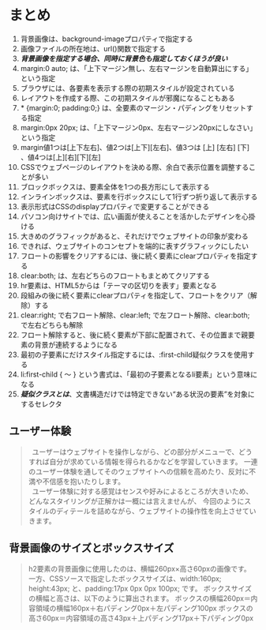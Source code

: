 # まとめ
1. 背景画像は、background-imageプロパティで指定する
2. 画像ファイルの所在地は、url()関数で指定する
3. ***背景画像を指定する場合、同時に背景色も指定しておくほうが良い***
4. margin:0 auto; は、「上下マージン無し、左右マージンを自動算出にする」という指定
5. ブラウザには、各要素を表示する際の初期スタイルが設定されている
6. レイアウトを作成する際、この初期スタイルが邪魔になることもある
7. \* {margin:0; padding:0;} は、全要素のマージン・パディングをリセットする指定
8. margin:0px 20px; は、「上下マージン0px、左右マージン20pxにしなさい」という指定
9. margin値1つは[上下左右]、値2つは[上下][左右]、値3つは [上] [左右] [下] 、値4つは[上][右][下][左]
10. CSSでウェブページのレイアウトを決める際、余白で表示位置を調整することが多い
11. ブロックボックスは、要素全体を1つの長方形にして表示する
12. インラインボックスは、要素を行ボックスにして1行ずつ折り返して表示する
13. 表示形式はCSSのdisplayプロパティで変更することができる
14. パソコン向けサイトでは、広い画面が使えることを活かしたデザインを心掛ける
15. 大きめのグラフィックがあると、それだけでウェブサイトの印象が変わる
16. できれば、ウェブサイトのコンセプトを端的に表すグラフィックにしたい
17. フロートの影響をクリアするには、後に続く要素にclearプロパティを指定する
18. clear:both; は、左右どちらのフロートもまとめてクリアする
19. hr要素は、HTML5からは「テーマの区切りを表す」要素となる
20. 段組みの後に続く要素にclearプロパティを指定して、フロートをクリア（解除）する
21. clear:right; で右フロート解除、clear:left; で左フロート解除、clear:both; で左右どちらも解除
22. フロート解除すると、後に続く要素が下部に配置されて、その位置まで親要素の背景が連続するようになる
23. 最初の子要素にだけスタイル指定するには、:first-child疑似クラスを使用する
24. li:first-child { ～ } という書式は、「最初の子要素となるli要素」という意味になる
25. ***疑似クラスとは***、文書構造だけでは特定できない“ある状況の要素”を対象にするセレクタ

## ユーザー体験
>&ensp;ユーザーはウェブサイトを操作しながら、どの部分がメニューで、どうすれば自分が求めている情報を得られるかなどを学習していきます。 一連のユーザー体験を通してそのウェブサイトへの信頼を高めたり、反対に不満や不信感を抱いたりします。<br>
&ensp;ユーザー体験に対する感覚はセンスや好みによるところが大きいため、どんなスタイリングが正解かは一概には言えませんが、 今回のようにスタイルのディテールを詰めながら、ウェブサイトの操作性を向上させていきます。

## 背景画像のサイズとボックスサイズ
>h2要素の背景画像に使用したのは、横幅260px×高さ60pxの画像です。 一方、CSSソースで指定したボックスサイズは、width:160px; height:43px; と、padding:17px 0px 0px 100px; です。 ボックスサイズの横幅と高さは、以下のように算出されます。
ボックスの横幅260px＝内容領域の横幅160px＋右パディング0px＋左パディング100px
ボックスの高さ60px＝内容領域の高さ43px＋上パディング17px＋下パディング0px